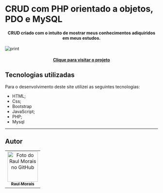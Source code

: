 # CRUD com PHP orientado a objetos, PDO e MySQL


<h4 align="center">
  CRUD criado com o intuito de mostrar meus conhecimentos adiquiridos em meus estudos.
</h4>

![print](https://user-images.githubusercontent.com/95720726/151671718-47dcf248-04ff-40cc-8c62-aa0ef1c19025.png)

<h4 align="center"><a href="https://portfolio-psi-rose-26.vercel.app/">Clique para visitar o projeto</a></h4>

## Tecnologias utilizadas
Para o desenvolvimento deste site utilizei as seguintes tecnologias:

- HTML;
- Css;
- Bootstrap
- JavaScript;
- PHP;
- Mysql

---

## Autor<br>
<table>
  <tr>
    <td align="center">
      <a href="https://github.com/raulmoraiss47">
        <img src="" width="100px;" alt="Foto do Raul Morais no GitHub"/><br>
        <sub>
          <b>Raul Morais</b>
        </sub>
      </a>
    </td>
  </tr>
</table>

